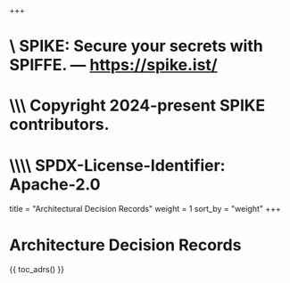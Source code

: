 +++
#    \\ SPIKE: Secure your secrets with SPIFFE. — https://spike.ist/
#  \\\\\ Copyright 2024-present SPIKE contributors.
# \\\\\\\ SPDX-License-Identifier: Apache-2.0

title = "Architectural Decision Records"
weight = 1
sort_by = "weight"
+++

# Architecture Decision Records

{{ toc_adrs() }}
